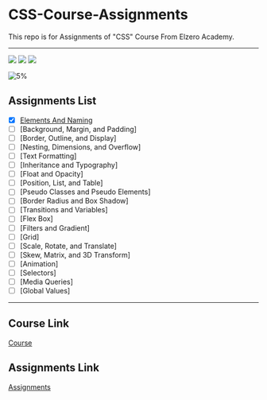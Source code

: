 # CSS-Course-Assignments
This repo is for Assignments of "CSS" Course From Elzero Academy.

---

<img src="https://img.shields.io/badge/Total%20Number%20Of%20Hours%20For%20This%20Course-11h28m-blue">

<img src="https://img.shields.io/badge/Total%20Number%20Of%20Lessons%20For%20This%20Course-88 Lesson-orange">

<img src="https://img.shields.io/badge/Total%20Number%20Of%20Assignments%20For%20This%20Course-76 Assignments-blue">

![5%](https://progress-bar.dev/5/?title=Done)
<br>

## Assignments List
- [x] [Elements And Naming](https://github.com/alimoustafa2000/CSS-Course-Assignments/tree/main/01-%20Elements%20And%20Naming)
- [ ] [Background, Margin, and Padding]
- [ ] [Border, Outline, and Display]
- [ ] [Nesting, Dimensions, and Overflow]
- [ ] [Text Formatting]
- [ ] [Inheritance and Typography]
- [ ] [Float and Opacity]
- [ ] [Position, List, and Table]
- [ ] [Pseudo Classes and Pseudo Elements]
- [ ] [Border Radius and Box Shadow]
- [ ] [Transitions and Variables]
- [ ] [Flex Box]
- [ ] [Filters and Gradient]
- [ ] [Grid]
- [ ] [Scale, Rotate, and Translate]
- [ ] [Skew, Matrix, and 3D Transform]
- [ ] [Animation]
- [ ] [Selectors]
- [ ] [Media Queries]
- [ ] [Global Values]

---

## Course Link
[Course](https://www.youtube.com/playlist?list=PLDoPjvoNmBAzjsz06gkzlSrlev53MGIKe)

## Assignments Link
[Assignments](https://elzero.org/category/assignments/css-assignments/)
